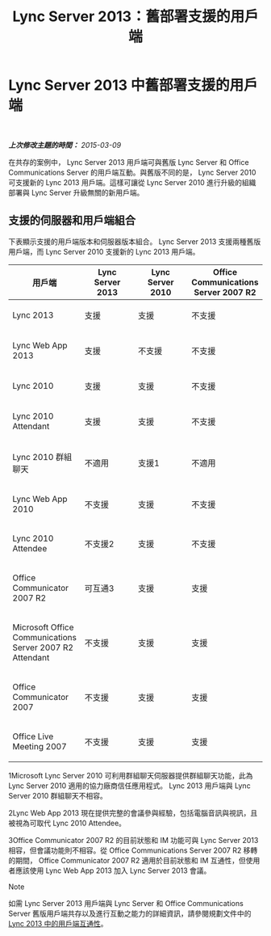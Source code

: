 ﻿---
title: Lync Server 2013：舊部署支援的用戶端
TOCTitle: 舊部署支援的用戶端
ms:assetid: 69d427f8-57a5-4244-b2ed-f2eb7600285e
ms:mtpsurl: https://technet.microsoft.com/zh-tw/library/Gg398499(v=OCS.15)
ms:contentKeyID: 49291201
ms.date: 08/10/2015
mtps_version: v=OCS.15
ms.translationtype: HT
---

# Lync Server 2013 中舊部署支援的用戶端

 

_**上次修改主題的時間：** 2015-03-09_

在共存的案例中， Lync Server 2013 用戶端可與舊版 Lync Server 和 Office Communications Server 的用戶端互動。與舊版不同的是， Lync Server 2010 可支援新的 Lync 2013 用戶端。這樣可讓從 Lync Server 2010 進行升級的組織部署與 Lync Server 升級無關的新用戶端。

## 支援的伺服器和用戶端組合

下表顯示支援的用戶端版本和伺服器版本組合。 Lync Server 2013 支援兩種舊版用戶端，而 Lync Server 2010 支援新的 Lync 2013 用戶端。


<table>
<colgroup>
<col style="width: 25%" />
<col style="width: 25%" />
<col style="width: 25%" />
<col style="width: 25%" />
</colgroup>
<thead>
<tr class="header">
<th>用戶端</th>
<th>Lync Server 2013</th>
<th>Lync Server 2010</th>
<th>Office Communications Server 2007 R2</th>
</tr>
</thead>
<tbody>
<tr class="odd">
<td><p>Lync 2013</p></td>
<td><p>支援</p></td>
<td><p>支援</p></td>
<td><p>不支援</p></td>
</tr>
<tr class="even">
<td><p>Lync Web App 2013</p></td>
<td><p>支援</p></td>
<td><p>不支援</p></td>
<td><p>不支援</p></td>
</tr>
<tr class="odd">
<td><p>Lync 2010</p></td>
<td><p>支援</p></td>
<td><p>支援</p></td>
<td><p>不支援</p></td>
</tr>
<tr class="even">
<td><p>Lync 2010 Attendant</p></td>
<td><p>支援</p></td>
<td><p>支援</p></td>
<td><p>不支援</p></td>
</tr>
<tr class="odd">
<td><p>Lync 2010 群組聊天</p></td>
<td><p>不適用</p></td>
<td><p>支援1</p></td>
<td><p>不適用</p></td>
</tr>
<tr class="even">
<td><p>Lync Web App 2010</p></td>
<td><p>不支援</p></td>
<td><p>支援</p></td>
<td><p>不支援</p></td>
</tr>
<tr class="odd">
<td><p>Lync 2010 Attendee</p></td>
<td><p>不支援2</p></td>
<td><p>支援</p></td>
<td><p>不支援</p></td>
</tr>
<tr class="even">
<td><p>Office Communicator 2007 R2</p></td>
<td><p>可互通3</p></td>
<td><p>支援</p></td>
<td><p>支援</p></td>
</tr>
<tr class="odd">
<td><p>Microsoft Office Communications Server 2007 R2 Attendant</p></td>
<td><p>不支援</p></td>
<td><p>支援</p></td>
<td><p>支援</p></td>
</tr>
<tr class="even">
<td><p>Office Communicator 2007</p></td>
<td><p>不支援</p></td>
<td><p>支援</p></td>
<td><p>支援</p></td>
</tr>
<tr class="odd">
<td><p>Office Live Meeting 2007</p></td>
<td><p>不支援</p></td>
<td><p>支援</p></td>
<td><p>支援</p></td>
</tr>
</tbody>
</table>


1Microsoft Lync Server 2010 可利用群組聊天伺服器提供群組聊天功能，此為 Lync Server 2010 適用的協力廠商信任應用程式。 Lync 2013 用戶端與 Lync Server 2010 群組聊天不相容。

2Lync Web App 2013 現在提供完整的會議參與經驗，包括電腦音訊與視訊，且被視為可取代 Lync 2010 Attendee。

3Office Communicator 2007 R2 的目前狀態和 IM 功能可與 Lync Server 2013 相容，但會議功能則不相容。從 Office Communications Server 2007 R2 移轉的期間， Office Communicator 2007 R2 適用於目前狀態和 IM 互通性，但使用者應該使用 Lync Web App 2013 加入 Lync Server 2013 會議。

> [!NOTE]  
> 如需 Lync Server 2013 用戶端與 Lync Server 和 Office Communications Server 舊版用戶端共存以及進行互動之能力的詳細資訊，請參閱規劃文件中的 <a href="lync-server-2013-client-interoperability-in-lync-2013.md">Lync 2013 中的用戶端互通性</a>。


